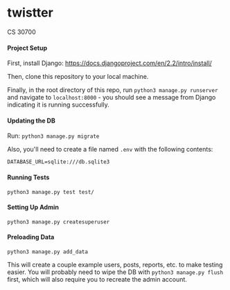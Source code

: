 # twistter
CS 30700

#### Project Setup

First, install Django: https://docs.djangoproject.com/en/2.2/intro/install/

Then, clone this repository to your local machine.

Finally, in the root directory of this repo, run `python3 manage.py runserver` and navigate to `localhost:8000` - you should see a message from Django indicating it is running successfully.

#### Updating the DB

Run: `python3 manage.py migrate`

Also, you'll need to create a file named `.env` with the following contents:

```
DATABASE_URL=sqlite:///db.sqlite3
```

#### Running Tests

`python3 manage.py test test/`

#### Setting Up Admin

`python3 manage.py createsuperuser`

#### Preloading Data

`python3 manage.py add_data`

This will create a couple example users, posts, reports, etc. to make testing easier. You will probably need to wipe the DB with `python3 manage.py flush` first, which will also require you to recreate the admin account.
